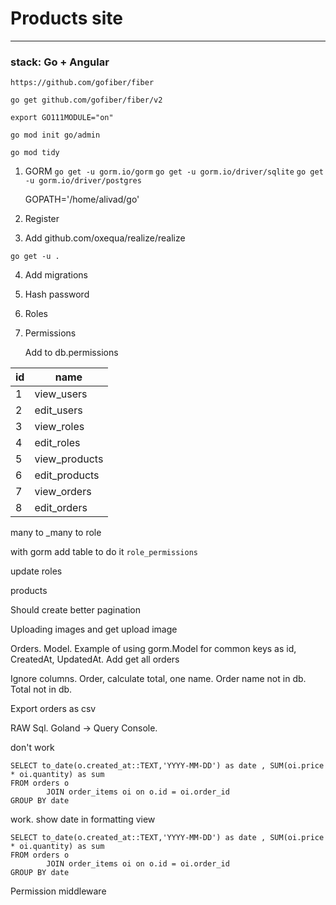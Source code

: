 # Products site
<hr/>

### stack: Go + Angular

`https://github.com/gofiber/fiber`

`go get github.com/gofiber/fiber/v2`

`export GO111MODULE="on"`

`go mod init go/admin`

`go mod tidy`

1. GORM
   `go get -u gorm.io/gorm`
   `go get -u gorm.io/driver/sqlite`
   `go get -u gorm.io/driver/postgres`

   GOPATH='/home/alivad/go'

2. Register
3. Add github.com/oxequa/realize/realize

`go get -u .`

4. Add migrations
5. Hash password
6. Roles
7. Permissions

   Add to db.permissions

| id | name          |
|----|---------------|
| 1  | view_users    |
| 2  | edit_users    |
| 3  | view_roles    |
| 4  | edit_roles    |
| 5  | view_products |
| 6  | edit_products |
| 7  | view_orders   |
| 8  | edit_orders   |

many to _many to role

with gorm add table to do it `role_permissions`

update roles

products

Should create better pagination

Uploading images and get upload image

Orders. Model. Example of using gorm.Model for common keys as id, CreatedAt, UpdatedAt. Add get all orders

Ignore columns. Order, calculate total, one name. Order name not in db. Total not in db.

Export orders as csv

RAW Sql. Goland -> Query Console.

don't work
```postgresql
SELECT to_date(o.created_at::TEXT,'YYYY-MM-DD') as date , SUM(oi.price * oi.quantity) as sum
FROM orders o
        JOIN order_items oi on o.id = oi.order_id
GROUP BY date
```

work. show date in formatting view
```postgresql
SELECT to_date(o.created_at::TEXT,'YYYY-MM-DD') as date , SUM(oi.price * oi.quantity) as sum
FROM orders o
        JOIN order_items oi on o.id = oi.order_id
GROUP BY date
```

Permission middleware

